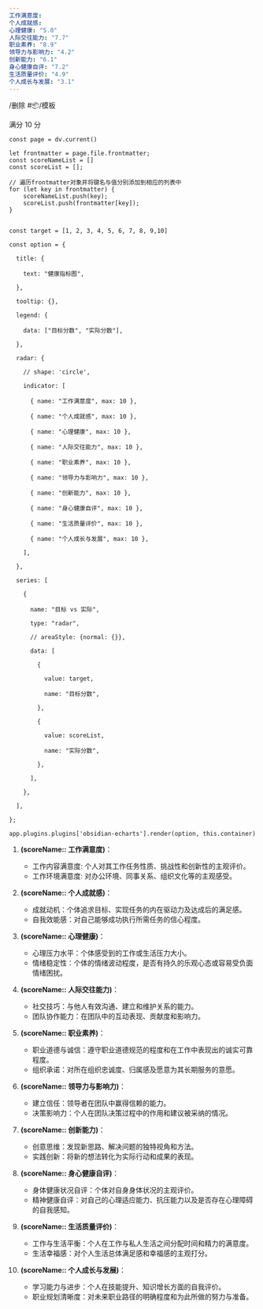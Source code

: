 ```yaml
---
工作满意度: 
个人成就感: 
心理健康: "5.0"
人际交往能力: "7.7"
职业素养: "8.9"
领导力与影响力: "4.2"
创新能力: "6.1"
身心健康自评: "7.2"
生活质量评价: "4.9"
个人成长与发展: "3.1"
---
```

/删除
#📦/模板

满分 10 分

```dataviewjs
const page = dv.current()

let frontmatter = page.file.frontmatter;
const scoreNameList = []
const scoreList = [];

// 遍历frontmatter对象并将键名与值分别添加到相应的列表中
for (let key in frontmatter) {
    scoreNameList.push(key);
    scoreList.push(frontmatter[key]);
}


const target = [1, 2, 3, 4, 5, 6, 7, 8, 9,10]

const option = {

  title: {

    text: "健康指标图",

  },

  tooltip: {},

  legend: {

    data: ["目标分数", "实际分数"],

  },

  radar: {

    // shape: 'circle',

    indicator: [

      { name: "工作满意度", max: 10 },

      { name: "个人成就感", max: 10 },

      { name: "心理健康", max: 10 },

      { name: "人际交往能力", max: 10 },

      { name: "职业素养", max: 10 },

      { name: "领导力与影响力", max: 10 },

      { name: "创新能力", max: 10 },
      
      { name: "身心健康自评", max: 10 },
      
      { name: "生活质量评价", max: 10 },
      
      { name: "个人成长与发展", max: 10 },

    ],

  },

  series: [

    {

      name: "目标 vs 实际",

      type: "radar",

      // areaStyle: {normal: {}},

      data: [

        {

          value: target,

          name: "目标分数",

        },

        {

          value: scoreList,

          name: "实际分数",

        },

      ],

    },

  ],

};

app.plugins.plugins['obsidian-echarts'].render(option, this.container)
```

1. **(scoreName:: 工作满意度)**：
   - 工作内容满意度: 个人对其工作任务性质、挑战性和创新性的主观评价。
   - 工作环境满意度: 对办公环境、同事关系、组织文化等的主观感受。

2. **(scoreName:: 个人成就感)**：
   - 成就动机：个体追求目标、实现任务的内在驱动力及达成后的满足感。
   - 自我效能感：对自己能够成功执行所需任务的信心程度。

3. **(scoreName:: 心理健康)**：
   - 心理压力水平：个体感受到的工作或生活压力大小。
   - 情绪稳定性：个体的情绪波动程度，是否有持久的乐观心态或容易受负面情绪困扰。

4. **(scoreName:: 人际交往能力)**：
   - 社交技巧：与他人有效沟通、建立和维护关系的能力。
   - 团队协作能力：在团队中的互动表现、贡献度和影响力。

5. **(scoreName:: 职业素养)**：
   - 职业道德与诚信：遵守职业道德规范的程度和在工作中表现出的诚实可靠程度。
   - 组织承诺：对所在组织忠诚度、归属感及愿意为其长期服务的意愿。

6. **(scoreName:: 领导力与影响力)**：
   - 建立信任：领导者在团队中赢得信赖的能力。
   - 决策影响力：个人在团队决策过程中的作用和建议被采纳的情况。

7. **(scoreName:: 创新能力)**：
   - 创意思维：发现新思路、解决问题的独特视角和方法。
   - 实践创新：将新的想法转化为实际行动和成果的表现。

8. **(scoreName:: 身心健康自评)**：
   - 身体健康状况自评：个体对自身身体状况的主观评价。
   - 精神健康自评：对自己的心理适应能力、抗压能力以及是否存在心理障碍的自我感知。

9. **(scoreName:: 生活质量评价)**：
   - 工作与生活平衡：个人在工作与私人生活之间分配时间和精力的满意度。
   - 生活幸福感：对个人生活总体满足感和幸福感的主观打分。

10. **(scoreName:: 个人成长与发展)**：
	- 学习能力与进步：个人在技能提升、知识增长方面的自我评价。
	- 职业规划清晰度：对未来职业路径的明确程度和为此所做的努力与准备。
